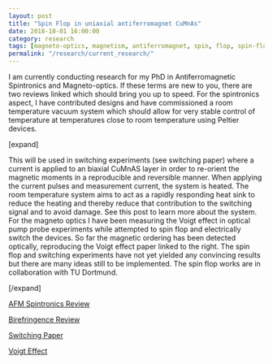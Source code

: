 ```yaml
---
layout: post
title: "Spin Flop in uniaxial antiferromagnet CuMnAs"
date: 2018-10-01 16:00:00
category: research
tags: [magneto-optics, magnetism, antiferromagnet, spin, flop, spin-flop, electrical, switching, CuMnAs, Voigt, Effect]
permalink: "/research/current_research/"
---
```


<div class="row2">
<div class="span60" id="text-content">
<p> I am currently conducting research for my PhD in Antiferromagnetic Spintronics and Magneto-optics. If these terms are new to you, there are two reviews linked which should bring you up to speed. For the spintronics aspect, I have contributed designs and have commissioned a room temperature vacuum system which should allow for very stable control of temperature at temperatures close to room temperature using Peltier devices.</p>
<p>[expand]</p>
<p>This will be used in switching experiments (see switching paper) where a current is applied to an biaxial CuMnAS layer in order to re-orient the magnetic moments in a reproducible and reversible manner. When applying the current pulses and measurement current, the system is heated. The room temperature system aims to act as a rapidly responding heat sink to reduce the heating and thereby reduce that contribution to the switching signal and to avoid damage. See this post to learn more about the system. For the magneto optics I have been measuring the Voigt effect in optical pump probe experiments while attempted to spin flop and electrically switch the devices. So far the magnetic ordering has been detected optically, reproducing the Voigt effect paper linked to the right. The spin flop and switching experiments have not yet yielded any convincing results but there are many ideas still to be implemented. The spin flop works are in collaboration with TU Dortmund.</p>
<p>[/expand]</p>
</div> <!-- content -->	

<div class="span40" id="image-content">
<!-- 
<a href="/assets/img/projects/bed/11 - Lying flat.jpg"><img src="/assets/img/projects/bed/11 - Lying flat.jpg" alt="Bed lying flat" width="80%"></a>
<p>The finished bed lying flat, without a mattress.</p>
<a href="/assets/img/projects/bed/08 - A view of the legs and storage space.jpg"><img src="/assets/img/projects/bed/08 - A view of the legs and storage space.jpg" alt="folded view" width="80%"></a>
<p>Underskirt of the bed, showing its legs and the space used to store PC part boxes to this day.</p>
<a href="/assets/img/projects/bed/10 - More storage space.jpg"><img src="/assets/img/projects/bed/10 - More storage space.jpg" alt="folded view" width="80%"></a>
<p>A better view to appreciate the storage space.</p> -->
<div width="80%"><p><a href="https://www.nature.com/articles/nnano.2016.18" target="_blank" class="btn btn-pdf"><span class="icon"></span>AFM Spintronics Review</a></p>
</div>
<div width="80%"><p><a href="https://iopscience.iop.org/article/10.1088/0034-4885/47/5/002/pdf" target="_blank" class="btn btn-pdf"><span class="icon"></span>Birefringence Review</a></p>
</div>
<div width="80%"><p><a href="https://www.nature.com/articles/ncomms15434" target="_blank" class="btn btn-pdf"><span class="icon"></span>Switching Paper</a></p>
</div>
<div width="80%"><p><a href="https://www.nature.com/articles/nphoton.2016.255" target="_blank" class="btn btn-pdf"><span class="icon"></span>Voigt Effect</a></p>
</div>
</div><!-- right bar -->

</div> 
